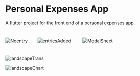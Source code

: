# Personal Expenses App

A flutter project for the front end of a personal expenses app.

#
#
![Noentry](https://user-images.githubusercontent.com/52679916/130113669-1a39f7d3-7ebd-42c1-a041-2ba86b7f5502.jpg)
&nbsp; &nbsp; &nbsp; &nbsp;![entriesAdded](https://user-images.githubusercontent.com/52679916/130113681-f1f56fb8-2bd6-4d1c-a051-d3014c216590.jpg)
&nbsp; &nbsp; &nbsp; &nbsp; ![ModalSheet](https://user-images.githubusercontent.com/52679916/130113693-6efc391f-dd79-4264-b0e2-82994f5bdea9.jpg)
#
![landscapeTrans](https://user-images.githubusercontent.com/52679916/130113700-815ae94f-1383-4e6a-9162-f88f01ae95b3.jpg)

![landscapeChart](https://user-images.githubusercontent.com/52679916/130113703-cbb53c8f-d063-4f14-acfa-57b952b9a278.jpg)
